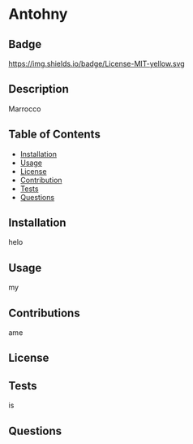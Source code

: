 # Antohny

## Badge
https://img.shields.io/badge/License-MIT-yellow.svg

## Description
Marrocco

## Table of Contents
- [Installation](#installation)
- [Usage](#Usage)
- [License](#License)
- [Contribution](#Contributions)
- [Tests](#Tests)
- [Questions](#Questions)

## Installation
helo

## Usage
my

## Contributions
ame

## License


## Tests
is

## Questions

